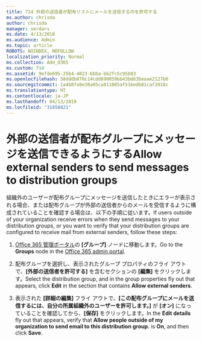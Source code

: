 ```yaml
---
title: 714 外部の送信者が配布リストにメールを送信するのを許可する
ms.author: chrisda
author: chrisda
manager: serdars
ms.date: 4/13/2018
ms.audience: Admin
ms.topic: article
ROBOTS: NOINDEX, NOFOLLOW
localization_priority: Normal
ms.collection: Adm_O365
ms.custom: 714
ms.assetid: 9efde695-25b4-4023-bbba-bb2fc5c95b83
ms.openlocfilehash: 58dddb870c14cdd690059bb43bd63beaae2127b6
ms.sourcegitcommit: 1a4b8fa9e38a95ca811085af516edb81caf2018c
ms.translationtype: HT
ms.contentlocale: ja-JP
ms.lasthandoff: 04/13/2019
ms.locfileid: "31858821"
---
```

# <a name="allow-external-senders-to-send-messages-to-distribution-groups"></a><span data-ttu-id="21dd0-102">外部の送信者が配布グループにメッセージを送信できるようにする</span><span class="sxs-lookup"><span data-stu-id="21dd0-102">Allow external senders to send messages to distribution groups</span></span>

<span data-ttu-id="21dd0-103">組織外のユーザーが配布グループにメッセージを送信したときにエラーが表示される場合、または配布グループが外部の送信者からのメールを受信するように構成されていることを確認する場合は、以下の手順に従います。</span><span class="sxs-lookup"><span data-stu-id="21dd0-103">If users outside of your organization receive errors when they send messages to your distribution groups, or you want to verify that your distribution groups are configured to receive mail from external senders, follow these steps:</span></span>

1. <span data-ttu-id="21dd0-104">[Office 365 管理ポータル](https://portal.office.com/adminportal/home#/groups)の **[グループ]** ノードに移動します。</span><span class="sxs-lookup"><span data-stu-id="21dd0-104">Go to the **Groups** node in the [Office 365 admin portal](https://portal.office.com/adminportal/home#/groups).</span></span>

2. <span data-ttu-id="21dd0-105">配布グループを選択し、表示されたグループ プロパティのフライ アウトで、**[外部の送信者を許可する]** を含むセクションの **[編集]** をクリックします。</span><span class="sxs-lookup"><span data-stu-id="21dd0-105">Select the distribution group, and in the group properties fly out that appears, click **Edit** in the section that contains **Allow external senders**.</span></span>

3. <span data-ttu-id="21dd0-p101">表示された **[詳細の編集]** フライ アウトで、**[この配布グループにメールを送信するには、自分の所属組織外のユーザーを許可します。]** が **[オン]** になっていることを確認してから、**[保存]** をクリックします。</span><span class="sxs-lookup"><span data-stu-id="21dd0-p101">In the **Edit details** fly out that appears, verify that **Allow people outside of my organization to send email to this distribution group.** is **On**, and then click **Save**.</span></span>
